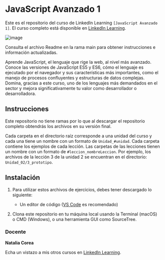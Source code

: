 # JavaScript Avanzado 1

Este es el repositorio del curso de LinkedIn Learning `[JavaScript Avanzado 1]`. El curso completo está disponible en [LinkedIn Learning][lil-course-url].

![image](https://user-images.githubusercontent.com/71371373/202446341-bc91f055-71ea-452c-97ed-bc84f9494c0c.png)

Consulta el archivo Readme en la rama main para obtener instrucciones e información actualizadas.

Aprende JavaScript, el lenguaje que rige la web, al nivel más avanzado. Conoce las versiones de JavaScript ES5 y ES6, cómo el lenguaje es ejecutado por el navegador y sus características más importantes, como el manejo de procesos confluyentes y estructuras de datos complejas. Domina, gracias a este curso, uno de los lenguajes más demandados en el sector y mejora significativamente tu valor como desarrollador o desarrolladora. 

## Instrucciones

Este repositorio no tiene ramas por lo que al descargar el repositorio completo obtendrás los archivos en su versión final.

Cada carpeta en el directorio raíz corresponde a una unidad del curso y cada una tiene un nombre con un formato de `Unidad_#unidad`. Cada carpeta contiene los ejemplos de cada lección. Las carpetas de las lecciones tienen un nombre con un formato de `#leccion_nombreLeccion`. Por ejemplo, los archivos de la lección 3 de la unidad 2 se encuentran en el directorio: `Unidad_02/3_prototipo`.

## Instalación

1. Para utilizar estos archivos de ejercicios, debes tener descargado lo siguiente:
   - Un editor de código ([VS Code](https://code.visualstudio.com/) es recomendado)

2. Clona este repositorio en tu máquina local usando la Terminal (macOS) o CMD (Windows), o una herramienta GUI como SourceTree.

### Docente

**Natalia Corea**

Echa un vistazo a mis otros cursos en [LinkedIn Learning](https://www.linkedin.com/learning/instructors/natalia-corea).

[0]: # (Replace these placeholder URLs with actual course URLs)
[lil-course-url]: https://www.linkedin.com/learning/javascript-avanzado-1/que-vas-a-aprender-en-este-curso-de-javascript-avanzado
[lil-thumbnail-url]: https://cdn.lynda.com/course/2875095/2875095-1615224395432-16x9.jpg

[1]: # (End of ES-Instruction ###############################################################################################)
